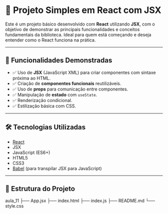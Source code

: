 # 🚀 Projeto Simples em React com JSX

Este é um projeto básico desenvolvido com **React** utilizando **JSX**, com o objetivo de demonstrar as principais funcionalidades e conceitos fundamentais da biblioteca. Ideal para quem está começando e deseja entender como o React funciona na prática.

---

## 📌 Funcionalidades Demonstradas

- ✅ Uso de **JSX** (JavaScript XML) para criar componentes com sintaxe próxima ao HTML.
- ✅ Criação de **componentes funcionais** reutilizáveis.
- ✅ Uso de **props** para comunicação entre componentes.
- ✅ Manipulação de **estado** com `useState`.
- ✅ Renderização condicional.
- ✅ Estilização básica com CSS.

---

## 🛠️ Tecnologias Utilizadas

- [React](https://reactjs.org/)
- JSX
- JavaScript (ES6+)
- HTML5
- CSS3
- [Babel](https://babeljs.io/) (para transpilar JSX para JavaScript)

---

## 🧠 Estrutura do Projeto

aula_11
├── App.jsx
├── index.html
├── index.js
├── README.md
└── style.css
